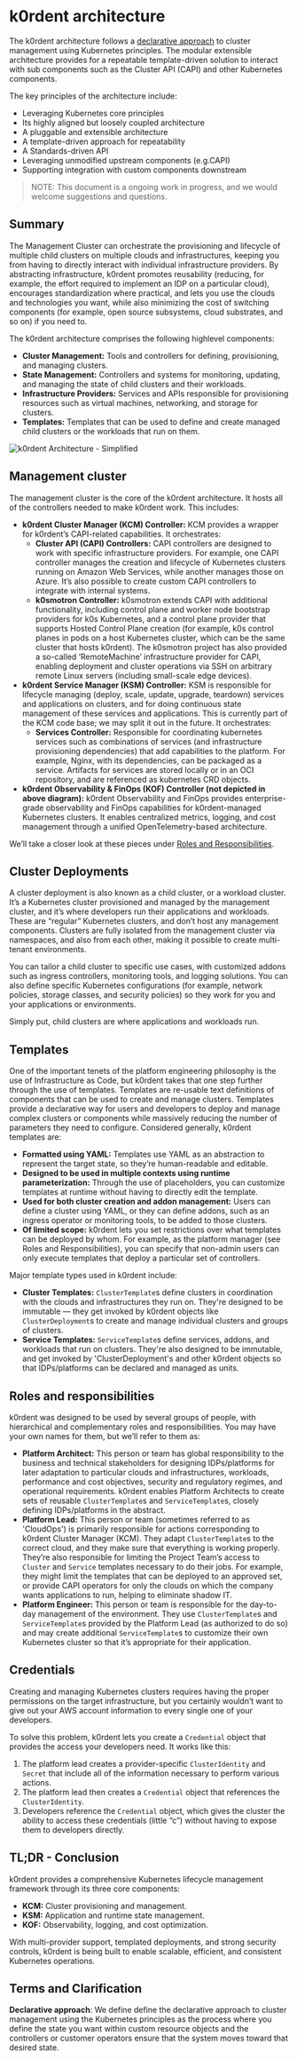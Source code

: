 # k0rdent architecture

The k0rdent architecture follows a [declarative approach](#terms-and-clarification) to cluster management using Kubernetes principles. The modular extensible architecture provides for a repeatable template-driven solution to interact with sub components such as the Cluster API (CAPI) and other Kubernetes components.

The key principles of the architecture include:

* Leveraging Kubernetes core principles
* Its highly aligned but loosely coupled architecture
* A pluggable and extensible architecture
* A template-driven approach for repeatability
* A Standards-driven API
* Leveraging unmodified upstream components (e.g.CAPI)
* Supporting integration with custom components downstream

> NOTE:
> This document is a ongoing work in progress, and we would welcome suggestions and questions. 

## Summary

The Management Cluster can orchestrate the provisioning and lifecycle of multiple child clusters on multiple clouds and infrastructures, keeping you from having to directly interact with individual infrastructure providers. By abstracting infrastructure, k0rdent promotes reusability (reducing, for example, the effort required to implement an IDP on a particular cloud), encourages standardization where practical, and lets you use the clouds and technologies you want, while also minimizing the cost of switching components (for example, open source subsystems, cloud substrates, and so on) if you need to.

The k0rdent architecture comprises the following highlevel components:

* **Cluster Management:** Tools and controllers for defining, provisioning, and managing clusters.
* **State Management:** Controllers and systems for monitoring, updating, and managing the state of child clusters and their workloads.
* **Infrastructure Providers:** Services and APIs responsible for provisioning resources such as virtual machines, networking, and storage for clusters.
* **Templates:** Templates that can be used to define and create managed child clusters or the workloads that run on them.

![k0rdent Architecture - Simplified](assets/k0rdent-highlevel-architecure-overview.svg)

## Management cluster

The management cluster is the core of the k0rdent architecture. It hosts all of the controllers needed to make k0rdent work. This includes:

* **k0rdent Cluster Manager (KCM) Controller:**  KCM provides a wrapper for k0rdent’s CAPI-related capabilities. It orchestrates:
    * **Cluster API (CAPI) Controllers:** CAPI controllers are designed to work with specific infrastructure providers. For example, one CAPI controller manages the creation and lifecycle of Kubernetes clusters running on Amazon Web Services, while another manages those on Azure. It’s also possible to create custom CAPI controllers to integrate with internal systems.
    * **k0smotron Controller:** k0smotron extends CAPI with additional functionality, including control plane and worker node bootstrap providers for k0s Kubernetes, and a control plane provider that supports Hosted Control Plane creation (for example, k0s control planes in pods on a host Kubernetes cluster, which can be the same cluster that hosts k0rdent). The k0smotron project has also provided a so-called ‘RemoteMachine’ infrastructure provider for CAPI, enabling deployment and cluster operations via SSH on arbitrary remote Linux servers (including small-scale edge devices).
* **k0rdent Service Manager (KSM) Controller:** KSM is responsible for lifecycle managing (deploy, scale, update, upgrade, teardown) services and applications on clusters, and for doing continuous state management of these services and applications. This is currently part of the KCM code base; we may split it out in the future. It orchestrates:
    * **Services Controller:** Responsible for coordinating kubernetes services such as combinations of services (and infrastructure provisioning dependencies) that add capabilities to the platform. For example, Nginx, with its dependencies, can be packaged as a service. Artifacts for services are stored locally or in an OCI repository, and are referenced as kubernetes CRD objects.
* **k0rdent Observability & FinOps (KOF) Controller (not depicted in above diagram):** k0rdent Observability and FinOps provides enterprise-grade observability and FinOps capabilities for k0rdent-managed Kubernetes clusters. It enables centralized metrics, logging, and cost management through a unified OpenTelemetry-based architecture.

We’ll take a closer look at these pieces under [Roles and Responsibilities](#roles-and-responsibilities).

## Cluster Deployments

A cluster deployment is also known as a child cluster, or a workload cluster. It’s a Kubernetes cluster provisioned and managed by the management cluster, and it’s where developers run their applications and workloads. These are “regular” Kubernetes clusters, and don’t host any management components. Clusters are fully isolated from the management cluster via namespaces, and also from each other, making it possible to create multi-tenant environments. 

You can tailor a child cluster to specific use cases, with customized addons such as ingress controllers, monitoring tools, and logging solutions. You can also define specific Kubernetes configurations (for example, network policies, storage classes, and security policies) so they work for you and your applications or environments.

Simply put, child clusters are where applications and workloads run.

## Templates

One of the important tenets of the platform engineering philosophy is the use of Infrastructure as Code, but k0rdent takes that one step further through the use of templates. Templates are re-usable text definitions of components that can be used to create and manage clusters. Templates provide a declarative way for users and developers to deploy and manage complex clusters or components while massively reducing the number of parameters they need to configure. Considered generally, k0rdent templates are:

* **Formatted using YAML:** Templates use YAML as an abstraction to represent the target state, so they’re human-readable and editable.
* **Designed to be used in multiple contexts using runtime parameterization:** Through the use of placeholders, you can customize templates at runtime without having to directly edit the template.
* **Used for both cluster creation and addon management:** Users can define a cluster using YAML, or they can define addons, such as an ingress operator or monitoring tools, to be added to those clusters.
* **Of limited scope:** k0rdent lets you set restrictions over what templates can be deployed by whom. For example, as the platform manager (see Roles and Responsibilities), you can specify that non-admin users can only execute templates that deploy a particular set of controllers.

Major template types used in k0rdent include:

* **Cluster Templates:** `ClusterTemplate`s define clusters in coordination with the clouds and infrastructures they run on. They're designed to be immutable &mdash; they get invoked by k0rdent objects like `ClusterDeployment`s to create and manage individual clusters and groups of clusters.
* **Service Templates:** `ServiceTemplate`s define services, addons, and workloads that run on clusters. They're also designed to be immutable, and get invoked by 'ClusterDeployment's and other k0rdent objects so that IDPs/platforms can be declared and managed as units. 

## Roles and responsibilities

k0rdent was designed to be used by several groups of people, with hierarchical and complementary roles and responsibilities. You may have your own names for them, but we’ll refer to them as:

* **Platform Architect:** This person or team has global responsibility to the business and technical stakeholders for designing IDPs/platforms for later adaptation to particular clouds and infrastructures, workloads, performance and cost objectives, security and regulatory regimes, and operational requirements. k0rdent enables Platform Architects to create sets of reusable `ClusterTemplate`s and `ServiceTemplate`s, closely defining IDPs/platforms in the abstract.
* **Platform Lead:** This person or team (sometimes referred to as 'CloudOps') is primarily responsible for actions corresponding to k0rdent Cluster Manager (KCM). They adapt `ClusterTemplate`s to the correct cloud, and they make sure that everything is working properly. They’re also responsible for limiting the Project Team’s access to `Cluster` and `Service` templates necessary to do their jobs. For example, they might limit the templates that can be deployed to an approved set, or provide CAPI operators for only the clouds on which the company wants applications to run, helping to eliminate shadow IT. 
* **Platform Engineer:** This person or team is responsible for the day-to-day management of the environment. They use `ClusterTemplate`s and `ServiceTemplate`s provided by the Platform Lead (as authorized to do so) and may create additional `ServiceTemplate`s to customize their own Kubernetes cluster so that it’s appropriate for their application.

## Credentials

Creating and managing Kubernetes clusters requires having the proper permissions on the target infrastructure, but you certainly wouldn’t want to give out your AWS account information to every single one of your developers.

To solve this problem, k0rdent lets you create a `Credential` object that provides the access your developers need. It works like this:

1. The platform lead creates a provider-specific `ClusterIdentity` and `Secret` that include all of the information necessary to perform various actions.
2. The platform lead then creates a `Credential` object that references the `ClusterIdentity`.
3. Developers reference the `Credential` object, which gives the cluster the ability to access these credentials (little “c”) without having to expose them to developers directly.

## TL;DR - Conclusion

k0rdent provides a comprehensive Kubernetes lifecycle management framework through its three core components:

* **KCM:** Cluster provisioning and management.
* **KSM:** Application and runtime state management.
* **KOF:** Observability, logging, and cost optimization.

With multi-provider support, templated deployments, and strong security controls, k0rdent is being built to enable scalable, efficient, and consistent Kubernetes operations.

## Terms and Clarification

**Declarative approach**: We define define the declarative approach to cluster management using the Kubernetes principles as the process where you define the state you want within custom resource objects and the controllers or customer operators ensure that the system moves toward that desired state.
